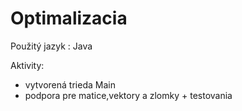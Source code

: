 # Optimalizacia

Použitý jazyk : Java

Aktivity:

- vytvorená trieda Main
- podpora pre matice,vektory a zlomky + testovania
